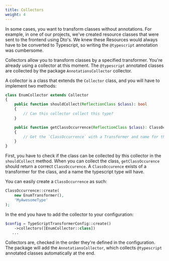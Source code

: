 ```yaml
---
title: Collectors
weight: 4
---
```


In some cases, you want to transform classes without annotations. For example, in one of our projects, we've created resource classes that were sent to the frontend using Dto's. We knew these Resources would always have to be converted to Typescript, so writing the `@typescript` annotation was cumbersome.

Collectors allow you to transform classes by a specified transformer. You're already using a collector at this moment. The `@typescript` annotated classes are collected by the package `AnnotationsCollector` collector.

A collector is a class that extends the `Collector` class, and you will have to implement two methods:

```php
class EnumCollector extends Collector
{
    public function shouldCollect(ReflectionClass $class): bool
    {
        // Can this collector collect this type?
    }

    public function getClassOccurrence(ReflectionClass $class): ClassOccurrence
    {
        // Get the `ClassOccurrence` with a Transformer and name for the type
    }
}
```

First, you have to check if the class can be collected by this collector in the `shouldCollect` method. When you can collect the class, `getClassOccurence` should return a correct `ClassOccurence`. A `ClassOccurence` exists of a transformer for the class, and a name the typescript type will have.

You can easily create a `ClassOccurrence` as such:

```php
ClassOccurrence::create(
    new EnumTransformer(),
    'MyAwesomeType'
);
```

In the end you have to add the collector to your configuration:

```php
$config = TypeScriptTransformerConfig::create()
    ->collectors([EnumCollector::class])
   ...
```

Collectors are, checked in the order they're defined in the configuration. The package will add the `AnnotationsCollector`, which collects `@typescript` annotated classes automatically at the end.
